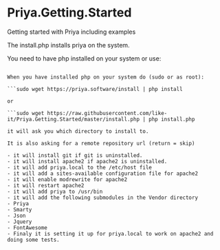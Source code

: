 # Priya.Getting.Started
Getting started with Priya including examples

The install.php installs priya on the system.

You need to have php installed on your system or use:

```apt-get install php -y

When you have installed php on your system do (sudo or as root):

```sudo wget https://priya.software/install | php install

or

```sudo wget https://raw.githubusercontent.com/like-it/Priya.Getting.Started/master/install.php | php install.php

it will ask you which directory to install to.

It is also asking for a remote repository url (return = skip)

- it will install git if git is uninstalled.
- it will install apache2 if apache2 is uninstalled.
- it will add priya.local to the /etc/host file
- it will add a sites-available configuration file for apache2
- it will enable modrewrite for apache2
- it will restart apache2
- it will add priya to /usr/bin
- it will add the following submodules in the Vendor directory
- Priya
- Smarty
- Json
- Jquery
- FontAwesome
- Finaly it is setting it up for priya.local to work on apache2 and doing some tests.




